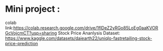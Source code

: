 # Mini project :
colab link:https://colab.research.google.com/drive/1flDeZ2yRGo85LoEg0aaKVORGcVojcmCT?usp=sharing
Stock Price Ananlysis Dataset: https://www.kaggle.com/datasets/daiearth22/uniqlo-fastretailing-stock-price-prediction <br>


